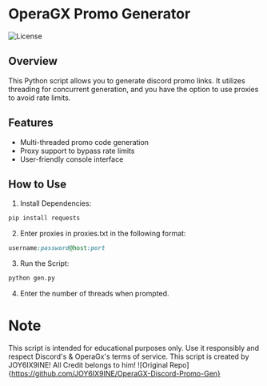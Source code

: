 # OperaGX Promo Generator

![License](https://img.shields.io/badge/license-MIT-blue)

## Overview

This Python script allows you to generate discord promo links. It utilizes threading for concurrent generation, and you have the option to use proxies to avoid rate limits.

## Features

- Multi-threaded promo code generation
- Proxy support to bypass rate limits
- User-friendly console interface

## How to Use

1. Install Dependencies:

```bash
pip install requests
```

2. Enter proxies in proxies.txt in the following format:
```ruby
username:password@host:port
```

3. Run the Script:
```bash
python gen.py
```
4. Enter the number of threads when prompted.

# Note
This script is intended for educational purposes only. Use it responsibly and respect Discord's & OperaGx's terms of service. This script is created by JOY6IX9INE! All Credit belongs to him! ![Original Repo]{https://github.com/JOY6IX9INE/OperaGX-Discord-Promo-Gen}
